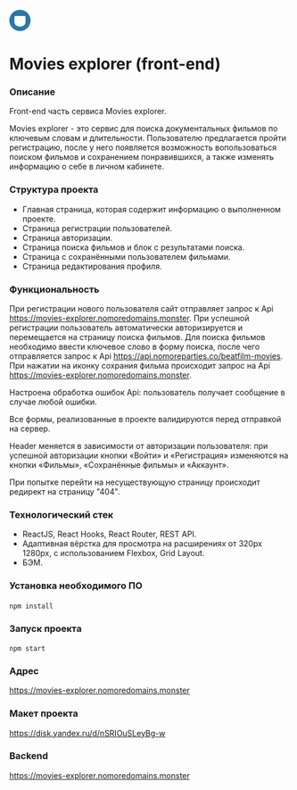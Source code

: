 [![Дого проекта](src/images/logo.png)](https://movies-explorer.nomoredomains.monster)
# **Movies explorer (front-end)**

### Описание

Front-end часть сервиса Movies explorer.

Movies explorer - это сервис для поиска документальных фильмов по ключевым словам и длительности. Пользователю предлагается пройти регистрацию, после у него появляется возможность вопользоваться поиском фильмов и сохранением понравившихся, а также изменять информацию о себе в личном кабинете.

### Структура проекта

- Главная страница, которая содержит информацию о выполненном проекте.
- Страница регистрации пользователей.
- Страница авторизации.
- Страница поиска фильмов и блок с результатами поиска.
- Страница с сохранёнными пользователем фильмами. 
- Страница редактирования профиля.

### Функциональность

При регистрации нового пользователя сайт отправляет запрос к Api https://movies-explorer.nomoredomains.monster. При успешной регистрации пользователь автоматически авторизируется и перемещается на страницу поиска фильмов.
Для поиска фильмов необходимо ввести ключевое слово в форму поиска, после чего отправляется запрос к Api https://api.nomoreparties.co/beatfilm-movies. 
При нажатии на иконку сохрания фильма происходит запрос на Api https://movies-explorer.nomoredomains.monster. 

Настроена обработка ошибок Api: пользователь получает сообщение в случае любой ошибки.

Все формы, реализованные в проекте валидируются перед отправкой на сервер.

Header меняется в зависимости от авторизации пользователя: при успешной авторизации кнопки «Войти» и «Регистрация» изменяются на кнопки «Фильмы», «Сохранённые фильмы» и «Аккаунт».

При попытке перейти на несуществующую страницу происходит редирект на страницу "404".


### Технологический стек

- ReactJS, React Hooks, React Router, REST API.
- Адаптивная вёрстка для просмотра на расширениях от 320px 1280px, с использованием Flexbox, Grid Layout.
- БЭМ.

### Установка необходимого ПО

```npm install```

### Запуск проекта

```npm start```

### Адрес

https://movies-explorer.nomoredomains.monster

### Макет проекта

https://disk.yandex.ru/d/nSRIOuSLeyBg-w

### Backend

https://movies-explorer.nomoredomains.monster
